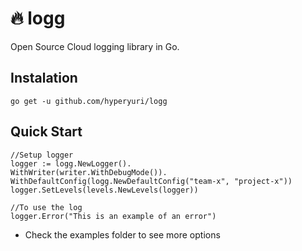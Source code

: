 # 🔥 logg 

Open Source Cloud logging library in Go.

## Instalation
``go get -u github.com/hyperyuri/logg``

## Quick Start

```
//Setup logger
logger := logg.NewLogger().
WithWriter(writer.WithDebugMode()).
WithDefaultConfig(logg.NewDefaultConfig("team-x", "project-x"))
logger.SetLevels(levels.NewLevels(logger))

//To use the log
logger.Error("This is an example of an error")
```
- Check the examples folder to see more options
